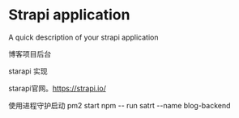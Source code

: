 # Strapi application

A quick description of your strapi application


博客项目后台

starapi 实现

starapi官网。https://strapi.io/

使用进程守护启动 pm2 start npm -- run satrt --name blog-backend
